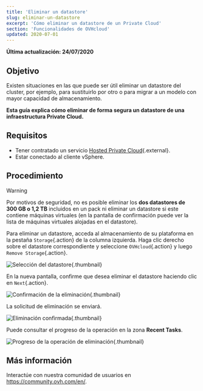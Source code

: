 ```yaml
---
title: 'Eliminar un datastore'
slug: eliminar-un-datastore
excerpt: 'Cómo eliminar un datastore de un Private Cloud'
section: 'Funcionalidades de OVHcloud'
updated: 2020-07-01
---
```


**Última actualización: 24/07/2020**

## Objetivo

Existen situaciones en las que puede ser útil eliminar un datastore del cluster, por ejemplo, para sustituirlo por otro o para migrar a un modelo con mayor capacidad de almacenamiento.

**Esta guía explica cómo eliminar de forma segura un datastore de una infraestructura Private Cloud.**

## Requisitos

* Tener contratado un servicio [Hosted Private Cloud](https://www.ovhcloud.com/es-es/enterprise/products/hosted-private-cloud/){.external}.
* Estar conectado al cliente vSphere.

## Procedimiento

> [!warning]
>
> Por motivos de seguridad, no es posible eliminar los **dos datastores de 300 GB o 1,2 TB** incluidos en un pack ni eliminar un datastore si este contiene máquinas virtuales (en la pantalla de confirmación puede ver la lista de máquinas virtuales alojadas en el datastore).
>

Para eliminar un datastore, acceda al almacenamiento de su plataforma en la pestaña `Storage`{.action} de la columna izquierda. Haga clic derecho sobre el datastore correspondiente y seleccione `OVHcloud`{.action} y luego `Remove Storage`{.action}.

![Selección del datastore](images/removedatastore01.png){.thumbnail}

En la nueva pantalla,  confirme que desea eliminar el datastore haciendo clic en `Next`{.action}.

![Confirmación de la eliminación](images/removedatastore02.png){.thumbnail}

La solicitud de eliminación se enviará.

![Eliminación confirmada](images/removedatastore03.png){.thumbnail}

Puede consultar el progreso de la operación en la zona **Recent Tasks**.

![Progreso de la operación de eliminación](images/removedatastore04.png){.thumbnail}

## Más información

Interactúe con nuestra comunidad de usuarios en <https://community.ovh.com/en/>.
